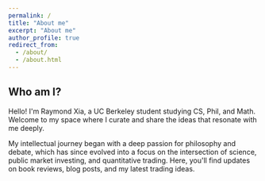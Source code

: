```yaml
---
permalink: /
title: "About me"
excerpt: "About me"
author_profile: true
redirect_from: 
  - /about/
  - /about.html
---
```


Who am I? 
------

Hello! I'm Raymond Xia, a UC Berkeley student studying CS, Phil, and Math. Welcome to my space where I curate and share the ideas that resonate with me deeply. 

My intellectual journey began with a deep passion for philosophy and debate, which has since evolved into a focus on the intersection of science, public market investing, and quantitative trading. Here, you'll find updates on book reviews, blog posts, and my latest trading ideas.
